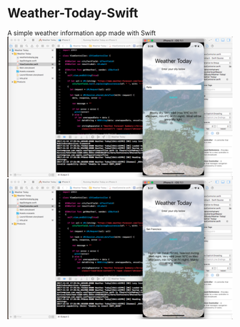 # Weather-Today-Swift
A simple weather information app made with Swift
![alt text](ParisWeatherXcode.png)
![alt text](SanFranciscoWeatherXcode.png)
